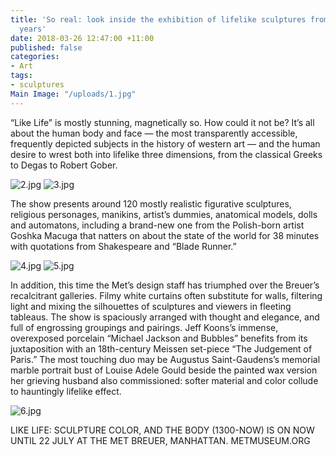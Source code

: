 ```yaml
---
title: 'So real: look inside the exhibition of lifelike sculptures from the past 700
  years'
date: 2018-03-26 12:47:00 +11:00
published: false
categories:
- Art
tags:
- sculptures
Main Image: "/uploads/1.jpg"
---
```


“Like Life” is mostly stunning, magnetically so. How could it not be? It’s all about the human body and face — the most transparently accessible, frequently depicted subjects in the history of western art — and the human desire to wrest both into lifelike three dimensions, from the classical Greeks to Degas to Robert Gober.

![2.jpg](/uploads/2.jpg)
![3.jpg](/uploads/3.jpg)

The show presents around 120 mostly realistic figurative sculptures, religious personages, manikins, artist’s dummies, anatomical models, dolls and automatons, including a brand-new one from the Polish-born artist Goshka Macuga that natters on about the state of the world for 38 minutes with quotations from Shakespeare and “Blade Runner.”

![4.jpg](/uploads/4.jpg)
![5.jpg](/uploads/5.jpg)

In addition, this time the Met’s design staff has triumphed over the Breuer’s recalcitrant galleries. Filmy white curtains often substitute for walls, filtering light and mixing the silhouettes of sculptures and viewers in fleeting tableaus. The show is spaciously arranged with thought and elegance, and full of engrossing groupings and pairings. Jeff Koons’s immense, overexposed porcelain “Michael Jackson and Bubbles” benefits from its juxtaposition with an 18th-century Meissen set-piece “The Judgement of Paris.” The most touching duo may be Augustus Saint-Gaudens’s memorial marble portrait bust of Louise Adele Gould beside the painted wax version her grieving husband also commissioned: softer material and color collude to hauntingly lifelike effect.

![6.jpg](/uploads/6.jpg)

LIKE LIFE: SCULPTURE COLOR, AND THE BODY (1300-NOW) IS ON NOW UNTIL 22 JULY AT THE MET BREUER, MANHATTAN. METMUSEUM.ORG
